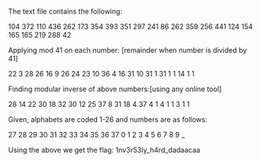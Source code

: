 The text file contains the following:

104 372 110 436 262 173 354 393 351 297 241 86 262 359 256 441 124 154 165 165 219 288 42


Applying mod 41 on each number: [remainder when number is divided by 41]

22 3 28 26 16 9 26 24 23 10 36 4 16 31 10 31 1 31 1 1 14 1 1
  
Finding modular inverse of above numbers:[using any online tool]

28 14 22 30 18 32 30 12 25 37 8 31 18 4 37 4 1 4 1 1 3 1 1

Given, alphabets are coded 1-26 and numbers are as follows:

27 28 29 30 31 32 33 34 35 36 37
 0   1   2   3   4   5   6   7   8   9   _

Using the above we get the flag:
1nv3r53ly_h4rd_dadaacaa
